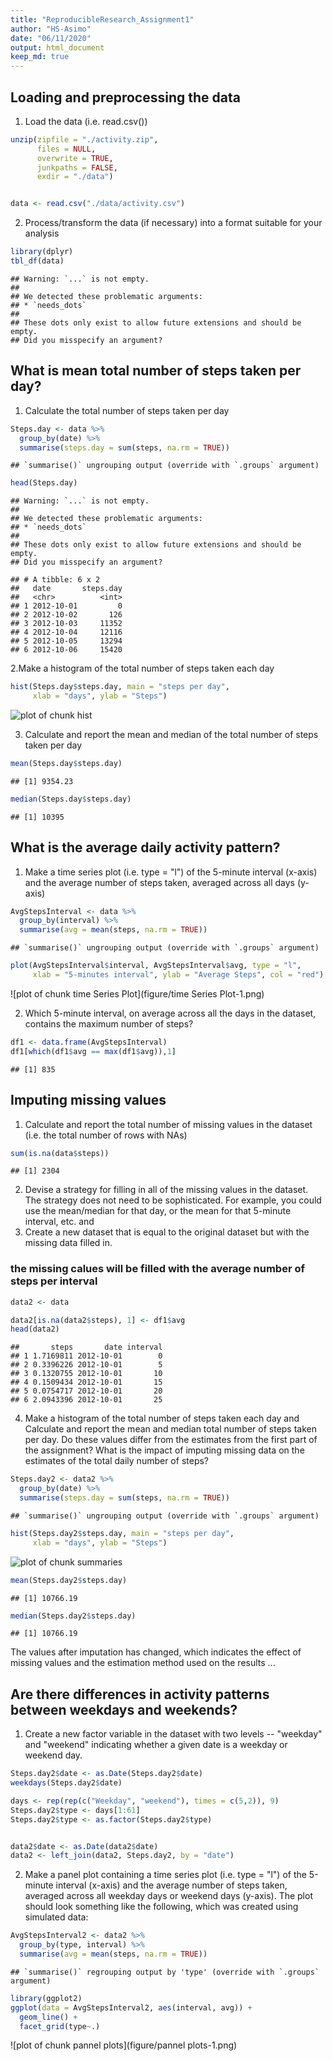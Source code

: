 ```yaml
---
title: "ReproducibleResearch_Assignment1"
author: "HS-Asimo"
date: "06/11/2020"
output: html_document
keep_md: true
---
```

## Loading and preprocessing the data

1. Load the data (i.e. read.csv())

```r
unzip(zipfile = "./activity.zip", 
      files = NULL, 
      overwrite = TRUE, 
      junkpaths = FALSE, 
      exdir = "./data")


data <- read.csv("./data/activity.csv")
```

2. Process/transform the data (if necessary) into a format suitable for your analysis

```r
library(dplyr)
tbl_df(data)
```

```
## Warning: `...` is not empty.
## 
## We detected these problematic arguments:
## * `needs_dots`
## 
## These dots only exist to allow future extensions and should be empty.
## Did you misspecify an argument?
```


## What is mean total number of steps taken per day?

1. Calculate the total number of steps taken per day

```r
Steps.day <- data %>%
  group_by(date) %>%
  summarise(steps.day = sum(steps, na.rm = TRUE))
```

```
## `summarise()` ungrouping output (override with `.groups` argument)
```

```r
head(Steps.day)
```

```
## Warning: `...` is not empty.
## 
## We detected these problematic arguments:
## * `needs_dots`
## 
## These dots only exist to allow future extensions and should be empty.
## Did you misspecify an argument?
```

```
## # A tibble: 6 x 2
##   date       steps.day
##   <chr>          <int>
## 1 2012-10-01         0
## 2 2012-10-02       126
## 3 2012-10-03     11352
## 4 2012-10-04     12116
## 5 2012-10-05     13294
## 6 2012-10-06     15420
```

2.Make a histogram of the total number of steps taken each day

```r
hist(Steps.day$steps.day, main = "steps per day",
     xlab = "days", ylab = "Steps")
```

![plot of chunk hist](figure/hist-1.png)

3. Calculate and report the mean and median of the total number of steps taken per day

```r
mean(Steps.day$steps.day)
```

```
## [1] 9354.23
```

```r
median(Steps.day$steps.day)
```

```
## [1] 10395
```


## What is the average daily activity pattern?

1. Make a time series plot (i.e. type = "l") of the 5-minute interval (x-axis) and the average number of steps taken, averaged across all days (y-axis)

```r
AvgStepsInterval <- data %>%
  group_by(interval) %>%
  summarise(avg = mean(steps, na.rm = TRUE))
```

```
## `summarise()` ungrouping output (override with `.groups` argument)
```

```r
plot(AvgStepsInterval$interval, AvgStepsInterval$avg, type = "l",
     xlab = "5-minutes interval", ylab = "Average Steps", col = "red")
```

![plot of chunk time Series Plot](figure/time Series Plot-1.png)

2. Which 5-minute interval, on average across all the days in the dataset, contains the maximum number of steps?

```r
df1 <- data.frame(AvgStepsInterval)
df1[which(df1$avg == max(df1$avg)),1]
```

```
## [1] 835
```


## Imputing missing values

1. Calculate and report the total number of missing values in the dataset (i.e. the total number of rows with NAs)

```r
sum(is.na(data$steps))
```

```
## [1] 2304
```

2. Devise a strategy for filling in all of the missing values in the dataset. The strategy does not need to be sophisticated. For example, you could use the mean/median for that day, or the mean for that 5-minute interval, etc.
and
3. Create a new dataset that is equal to the original dataset but with the missing data filled in.
### the missing calues will be filled with the average number of steps per interval

```r
data2 <- data

data2[is.na(data2$steps), 1] <- df1$avg
head(data2)
```

```
##       steps       date interval
## 1 1.7169811 2012-10-01        0
## 2 0.3396226 2012-10-01        5
## 3 0.1320755 2012-10-01       10
## 4 0.1509434 2012-10-01       15
## 5 0.0754717 2012-10-01       20
## 6 2.0943396 2012-10-01       25
```

4. Make a histogram of the total number of steps taken each day and Calculate and report the mean and median total number of steps taken per day. Do these values differ from the estimates from the first part of the assignment? What is the impact of imputing missing data on the estimates of the total daily number of steps?


```r
Steps.day2 <- data2 %>%
  group_by(date) %>%
  summarise(steps.day = sum(steps, na.rm = TRUE))
```

```
## `summarise()` ungrouping output (override with `.groups` argument)
```

```r
hist(Steps.day2$steps.day, main = "steps per day",
     xlab = "days", ylab = "Steps")
```

![plot of chunk summaries](figure/summaries-1.png)

```r
mean(Steps.day2$steps.day)
```

```
## [1] 10766.19
```

```r
median(Steps.day2$steps.day)
```

```
## [1] 10766.19
```

The values after imputation has changed, which indicates the effect of missing values and the estimation method used on the results ...


## Are there differences in activity patterns between weekdays and weekends?

1. Create a new factor variable in the dataset with two levels -- "weekday" and "weekend" indicating whether a given date is a weekday or weekend day.

```r
Steps.day2$date <- as.Date(Steps.day2$date)
weekdays(Steps.day2$date)

days <- rep(rep(c("Weekday", "weekend"), times = c(5,2)), 9)
Steps.day2$type <- days[1:61]
Steps.day2$type <- as.factor(Steps.day2$type)


data2$date <- as.Date(data2$date)
data2 <- left_join(data2, Steps.day2, by = "date")
```

2. Make a panel plot containing a time series plot (i.e. type = "l") of the 5-minute interval (x-axis) and the average number of steps taken, averaged across all weekday days or weekend days (y-axis). The plot should look something like the following, which was created using simulated data:

```r
AvgStepsInterval2 <- data2 %>%
  group_by(type, interval) %>%
  summarise(avg = mean(steps, na.rm = TRUE))
```

```
## `summarise()` regrouping output by 'type' (override with `.groups` argument)
```

```r
library(ggplot2)
ggplot(data = AvgStepsInterval2, aes(interval, avg)) +
  geom_line() +
  facet_grid(type~.)
```

![plot of chunk pannel plots](figure/pannel plots-1.png)

